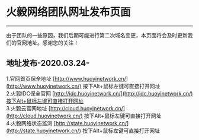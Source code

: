 # 火毅网络团队网址发布页面
***************************************

由于团队的一些原因，我们后期可能进行第二次域名变更，本页面将会及时更新我们的官网地址。感谢您的关注！

## 地址发布-2020.03.24-
1.官网首页保全地址
  [http://www.huoyinetwork.cn/](http://www.huoyinetwork.cn/) 按下Alt+鼠标左键可直接打开网址  
2.火毅IDC保全官网
  [http://idc.huoyinetwork.cn/](http://idc.huoyinetwork.cn/)按下Alt+鼠标左键可直接打开网址  
3.火毅云官网地址
  [http://cloud.huoyinetwork.cn/](http://cloud.huoyinetwork.cn/) 按下Alt+鼠标左键可直接打开网址  
4.火毅网络状态监测
  [http://state.huoyinetwork.cn/](http://state.huoyinetwork.cn/) 按下Alt+鼠标左键可直接打开网址  
